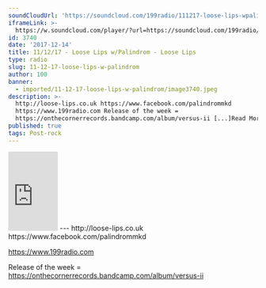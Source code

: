```yaml
---
soundCloudUrl: 'https://soundcloud.com/199radio/111217-loose-lips-wpalindrom'
iframeLink: >-
  https://w.soundcloud.com/player/?url=https://soundcloud.com/199radio/111217-loose-lips-wpalindrom&color=00aabb&auto_play=false&hide_related=false&show_comments=true&show_user=true&show_reposts=false
id: 3740
date: '2017-12-14'
title: 11/12/17 - Loose Lips w/Palindrom - Loose Lips
type: radio
slug: 11-12-17-loose-lips-w-palindrom
author: 100
banner:
  - imported/11-12-17-loose-lips-w-palindrom/image3740.jpeg
description: >-
  http://loose-lips.co.uk https://www.facebook.com/palindrommkd
  https://www.199radio.com Release of the week =
  https://onthecornerrecords.bandcamp.com/album/versus-ii [...]Read More...
published: true
tags: Post-rock
---
```

<iframe id="sc-widget" title="title" width="100" height="160" scrolling="no" frameborder="yes" allow="autoplay" src="https://w.soundcloud.com/player/?url=https://soundcloud.com/199radio/111217-loose-lips-wpalindrom&amp;color=00aabb&amp;auto_play=false&amp;hide_related=false&amp;show_comments=true&amp;show_user=true&amp;show_reposts=false"></iframe>
---
http://loose-lips.co.uk  
https://www.facebook.com/palindrommkd

https://www.199radio.com

Release of the week = https://onthecornerrecords.bandcamp.com/album/versus-ii